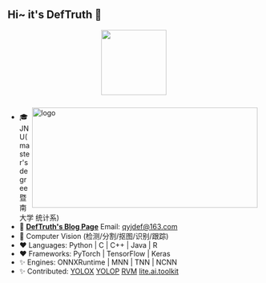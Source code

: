 <!--
**DefTruth/DefTruth** is a ✨ _special_ ✨ repository because its `README.md` (this file) appears on your GitHub profile.

Here are some ideas to get you started:

- 🔭 I’m currently working on ...
- 🌱 I’m currently learning ...
- 👯 I’m looking to collaborate on ...
- 🤔 I’m looking for help with ...
- 💬 Ask me about ...
- 📫 How to reach me: ...
- 😄 Pronouns: ...
- ⚡ Fun fact: ...
-->
<!--
<div align='center'>
  <img src="https://github.com/DefTruth/lite.ai.toolkit/blob/main/docs/resources/lite.ai.toolkit-roadmap-v0.1.png">
</div>  
  
<div align='center'>
  <img src="https://user-images.githubusercontent.com/31974251/150139371-c98f823d-93fa-4a87-bf19-fbd0c217ba01.jpeg">
</div>    
---->  

## Hi~ it's DefTruth 👋   
<div align='center'>
   <img src="https://github-profile-trophy.vercel.app/?username=DefTruth&theme=onedark&row=1&column=7" height="130" align="center" style="margin: auto; margin-bottom: 20px;" /> 
</div>    

<img src="https://github-readme-stats.vercel.app/api?username=DefTruth&show_icons=true&theme=onedark" alt="logo" height="200" width="450" align="right" style="margin: 5px; margin-bottom: 0px;" />  

- 🎓 JNU(master's degree 暨南大学 统计系)
- 📖 [**DefTruth's Blog Page**](https://www.zhihu.com/column/c_1360887484541452288) Email: qyjdef@163.com
- 🔭 Computer Vision (检测/分割/抠图/识别/跟踪)
- ❤  Languages: Python | C | C++ | Java | R
- ❤  Frameworks: PyTorch | TensorFlow | Keras 
- ✨ Engines: ONNXRuntime | MNN | TNN | NCNN 
- ✨ Contributed: [YOLOX](https://github.com/Megvii-BaseDetection/YOLOX) [YOLOP](https://github.com/hustvl/YOLOP) [RVM](https://github.com/PeterL1n/RobustVideoMatting) [lite.ai.toolkit](https://github.com/DefTruth/lite.ai.toolkit)

<!----- 
 ![](https://visitor-badge.laobi.icu/badge?page_id=DefTruth.DefTruth)
<div align='center'>
  <img src="https://github-profile-trophy.vercel.app/?username=DefTruth&theme=flat" alt="logo" height="160" align="left" style="margin: auto; margin-bottom: 20px;" /> 
</div>   
----->
